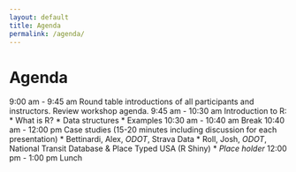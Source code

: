 ```yaml
---
layout: default
title: Agenda
permalink: /agenda/
---
```


# Agenda

9:00 am - 9:45 am   Round table introductions of all participants and instructors. Review workshop agenda.
9:45 am - 10:30 am    Introduction to R:
                      * What is R?
                      * Data structures
                      * Examples
10:30 am - 10:40 am   Break
10:40 am - 12:00 pm   Case studies
                      (15-20 minutes including discussion for each presentation)
                      * Bettinardi, Alex, _ODOT_, Strava Data
                      * Roll, Josh, _ODOT_, National Transit Database & Place Typed USA (R Shiny)
                      * _Place holder_
12:00 pm - 1:00 pm    Lunch
